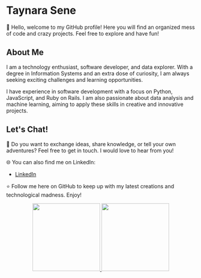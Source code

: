 # Taynara Sene

👋 Hello, welcome to my GitHub profile! Here you will find an organized mess of code and crazy projects. Feel free to explore and have fun!

## About Me

I am a technology enthusiast, software developer, and data explorer. With a degree in Information Systems and an extra dose of curiosity, I am always seeking exciting challenges and learning opportunities.

I have experience in software development with a focus on Python, JavaScript, and Ruby on Rails. I am also passionate about data analysis and machine learning, aiming to apply these skills in creative and innovative projects.

## Let's Chat!

💬 Do you want to exchange ideas, share knowledge, or tell your own adventures? Feel free to get in touch. I would love to hear from you!

🌐 You can also find me on LinkedIn:
   - [LinkedIn](https://www.linkedin.com/in/taynara-sene-632901a3)

⭐️ Follow me here on GitHub to keep up with my latest creations and technological madness. Enjoy!

<p align="center">
<a href="https://github.com/taynarasene">
  <img height="180em" src="https://github-readme-stats-eight-theta.vercel.app/api?username=taynarasene&show_icons=true&theme=algolia&include_all_commits=true&count_private=true"/>
  <img height="180em" src="https://github-readme-stats-eight-theta.vercel.app/api/top-langs/?username=taynarasene&layout=compact&langs_count=8&theme=algolia"/>
</a>
</p>
